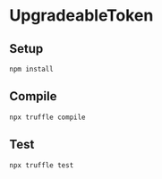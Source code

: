 # UpgradeableToken

## Setup
```
npm install
```

## Compile
```
npx truffle compile
```

## Test
```
npx truffle test
```